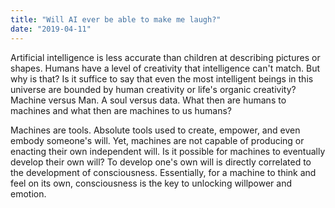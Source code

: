 ```yaml
---
title: "Will AI ever be able to make me laugh?"
date: "2019-04-11"
---
```


Artificial intelligence is less accurate than children at describing pictures or shapes. Humans have a level of creativity that intelligence can't match. But why is that? Is it suffice to say that even the most intelligent beings in this universe are bounded by human creativity or life's organic creativity? Machine versus Man. A soul versus data. What then are humans to machines and what then are machines to us humans?

Machines are tools. Absolute tools used to create, empower, and even embody someone's will. Yet, machines are not capable of producing or enacting their own independent will. Is it possible for machines to eventually develop their own will? To develop one's own will is directly correlated to the development of consciousness. Essentially, for a machine to think and feel on its own, consciousness is the key to unlocking willpower and emotion. 
